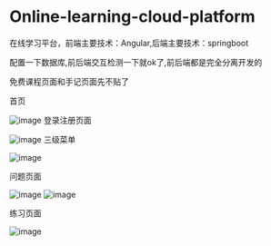 # Online-learning-cloud-platform
在线学习平台，前端主要技术：Angular,后端主要技术：springboot




配置一下数据库,前后端交互检测一下就ok了,前后端都是完全分离开发的


免费课程页面和手记页面先不贴了


首页


![image](https://github.com/29DCH/Online-learning-cloud-platform/blob/master/olcp/1.png)
登录注册页面


![image](https://github.com/29DCH/Online-learning-cloud-platform/blob/master/olcp/2.png)
三级菜单


![image](https://github.com/29DCH/Online-learning-cloud-platform/blob/master/olcp/3.png)

问题页面


![image](https://github.com/29DCH/Online-learning-cloud-platform/blob/master/olcp/4.png)
![image](https://github.com/29DCH/Online-learning-cloud-platform/blob/master/olcp/5.png)

练习页面


![image](https://github.com/29DCH/Online-learning-cloud-platform/blob/master/olcp/6.png)

